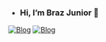 -  ### Hi, I’m Braz Junior 👋
[![Blog](https://img.shields.io/badge/LinkedIn-0077B5?style=for-the-badge&logo=linkedin&logoColor=white)](https://www.linkedin.com/in/braz-calixto-de-souza-junior-1408a7192/)
[![Blog](https://img.shields.io/badge/Instagram-E4405F?style=for-the-badge&logo=instagram&logoColor=white)](https://instagram.com/braz_juniior?igshid=MzMyNGUyNmU2YQ==)

<!---
Braizera/Braizera is a ✨ special ✨ repository because its `README.md` (this file) appears on your GitHub profile.
You can click the Preview link to take a look at your changes.
--->
